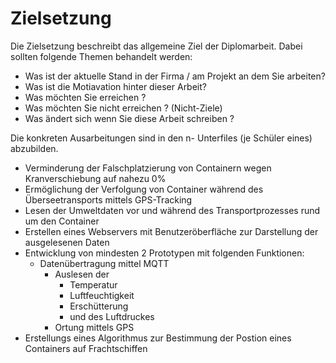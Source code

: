 # Zielsetzung
Die Zielsetzung beschreibt das allgemeine Ziel der Diplomarbeit. Dabei sollten folgende Themen behandelt werden:

* Was ist der aktuelle Stand in der Firma / am Projekt an dem Sie arbeiten?
* Was ist die Motiavation hinter dieser Arbeit?
* Was möchten Sie erreichen ?
* Was möchten Sie nicht erreichen ? (Nicht-Ziele)
* Was ändert sich wenn Sie diese Arbeit schreiben ?

Die konkreten Ausarbeitungen sind in den n- Unterfiles (je Schüler eines) abzubilden. 

- Verminderung der Falschplatzierung von Containern wegen Kranverschiebung auf nahezu 0%
- Ermöglichung der Verfolgung von Container während des Überseetransports mittels GPS-Tracking
- Lesen der Umweltdaten vor und während des Transportprozesses rund um den Container
- Erstellen eines Webservers mit Benutzeröberfläche zur Darstellung der ausgelesenen Daten
- Entwicklung von mindesten 2 Prototypen mit folgenden Funktionen:
  - Datenübertragung mittel MQTT
    - Auslesen der
      - Temperatur
      - Luftfeuchtigkeit
      - Erschütterung
      - und des Luftdruckes
    - Ortung mittels GPS
- Erstellungs eines Algorithmus zur Bestimmung der Postion eines Containers auf Frachtschiffen

